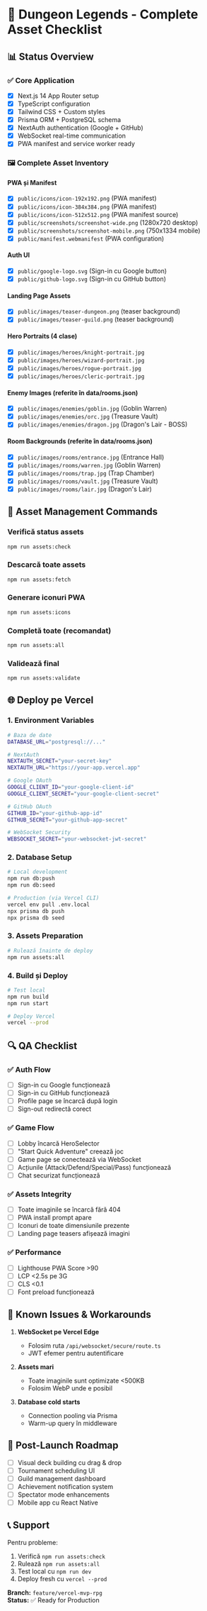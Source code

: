 # 🏰 Dungeon Legends - Complete Asset Checklist

## 📊 Status Overview

### ✅ Core Application
- [x] Next.js 14 App Router setup
- [x] TypeScript configuration
- [x] Tailwind CSS + Custom styles
- [x] Prisma ORM + PostgreSQL schema
- [x] NextAuth authentication (Google + GitHub)
- [x] WebSocket real-time communication
- [x] PWA manifest and service worker ready

### 🖼️ Complete Asset Inventory

#### PWA și Manifest
- [x] `public/icons/icon-192x192.png` (PWA manifest)
- [x] `public/icons/icon-384x384.png` (PWA manifest)
- [x] `public/icons/icon-512x512.png` (PWA manifest source)
- [x] `public/screenshots/screenshot-wide.png` (1280x720 desktop)
- [x] `public/screenshots/screenshot-mobile.png` (750x1334 mobile)
- [x] `public/manifest.webmanifest` (PWA configuration)

#### Auth UI
- [x] `public/google-logo.svg` (Sign-in cu Google button)
- [x] `public/github-logo.svg` (Sign-in cu GitHub button)

#### Landing Page Assets
- [x] `public/images/teaser-dungeon.png` (teaser background)
- [x] `public/images/teaser-guild.png` (teaser background)

#### Hero Portraits (4 clase)
- [x] `public/images/heroes/knight-portrait.jpg`
- [x] `public/images/heroes/wizard-portrait.jpg`
- [x] `public/images/heroes/rogue-portrait.jpg`
- [x] `public/images/heroes/cleric-portrait.jpg`

#### Enemy Images (referite în data/rooms.json)
- [x] `public/images/enemies/goblin.jpg` (Goblin Warren)
- [x] `public/images/enemies/orc.jpg` (Treasure Vault)
- [x] `public/images/enemies/dragon.jpg` (Dragon's Lair - BOSS)

#### Room Backgrounds (referite în data/rooms.json)
- [x] `public/images/rooms/entrance.jpg` (Entrance Hall)
- [x] `public/images/rooms/warren.jpg` (Goblin Warren)
- [x] `public/images/rooms/trap.jpg` (Trap Chamber)
- [x] `public/images/rooms/vault.jpg` (Treasure Vault)
- [x] `public/images/rooms/lair.jpg` (Dragon's Lair)

## 🚀 Asset Management Commands

### Verifică status assets
```bash
npm run assets:check
```

### Descarcă toate assets
```bash
npm run assets:fetch
```

### Generare iconuri PWA
```bash
npm run assets:icons
```

### Completă toate (recomandat)
```bash
npm run assets:all
```

### Validează final
```bash
npm run assets:validate
```

## 🌐 Deploy pe Vercel

### 1. Environment Variables
```bash
# Baza de date
DATABASE_URL="postgresql://..."

# NextAuth
NEXTAUTH_SECRET="your-secret-key"
NEXTAUTH_URL="https://your-app.vercel.app"

# Google OAuth
GOOGLE_CLIENT_ID="your-google-client-id"
GOOGLE_CLIENT_SECRET="your-google-client-secret"

# GitHub OAuth
GITHUB_ID="your-github-app-id"
GITHUB_SECRET="your-github-app-secret"

# WebSocket Security
WEBSOCKET_SECRET="your-websocket-jwt-secret"
```

### 2. Database Setup
```bash
# Local development
npm run db:push
npm run db:seed

# Production (via Vercel CLI)
vercel env pull .env.local
npx prisma db push
npx prisma db seed
```

### 3. Assets Preparation
```bash
# Rulează înainte de deploy
npm run assets:all
```

### 4. Build și Deploy
```bash
# Test local
npm run build
npm run start

# Deploy Vercel
vercel --prod
```

## 🔍 QA Checklist

### ✅ Auth Flow
- [ ] Sign-in cu Google funcționează
- [ ] Sign-in cu GitHub funcționează
- [ ] Profile page se încarcă după login
- [ ] Sign-out redirectă corect

### ✅ Game Flow
- [ ] Lobby încarcă HeroSelector
- [ ] "Start Quick Adventure" creează joc
- [ ] Game page se conectează via WebSocket
- [ ] Acțiunile (Attack/Defend/Special/Pass) funcționează
- [ ] Chat securizat funcționează

### ✅ Assets Integrity
- [ ] Toate imaginile se încarcă fără 404
- [ ] PWA install prompt apare
- [ ] Iconuri de toate dimensiunile prezente
- [ ] Landing page teasers afișează imagini

### ✅ Performance
- [ ] Lighthouse PWA Score >90
- [ ] LCP <2.5s pe 3G
- [ ] CLS <0.1
- [ ] Font preload funcționează

## 📝 Known Issues & Workarounds

1. **WebSocket pe Vercel Edge**
   - Folosim ruta `/api/websocket/secure/route.ts`
   - JWT efemer pentru autentificare

2. **Assets mari**
   - Toate imaginile sunt optimizate <500KB
   - Folosim WebP unde e posibil

3. **Database cold starts**
   - Connection pooling via Prisma
   - Warm-up query în middleware

## 🚀 Post-Launch Roadmap

- [ ] Visual deck building cu drag & drop
- [ ] Tournament scheduling UI
- [ ] Guild management dashboard
- [ ] Achievement notification system
- [ ] Spectator mode enhancements
- [ ] Mobile app cu React Native

## 📞 Support

Pentru probleme:
1. Verifică `npm run assets:check`
2. Rulează `npm run assets:all`
3. Test local cu `npm run dev`
4. Deploy fresh cu `vercel --prod`

**Branch:** `feature/vercel-mvp-rpg`  
**Status:** ✅ Ready for Production

